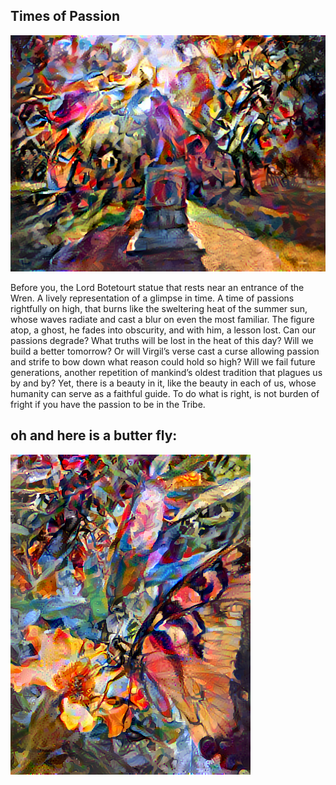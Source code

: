  ## Times of Passion

![1000 x100 (2).png](https://github.com/Acejv21/Ace_Code/blob/master/1000%20x100%20(2).png?raw=true)


Before you, the Lord Botetourt statue that rests near an entrance of the Wren.  A lively representation of a glimpse in time. A time of passions rightfully on high, that burns like the sweltering heat of the summer sun, whose waves radiate and cast a blur on even the most familiar. The figure atop, a ghost, he fades into obscurity, and with him, a lesson lost. Can our passions degrade? What truths will be lost in the heat of this day? Will we build a better tomorrow? Or will Virgil’s verse cast a curse allowing passion and strife to bow down what reason could hold so high? Will we fail future generations, another repetition of mankind’s oldest tradition that plagues us by and by? Yet, there is a beauty in it, like the beauty in each of us, whose humanity can serve as a faithful guide. To do what is right, is not burden of fright if you have the passion to be in the Tribe.    

## oh and here is a butter fly:

![stylized-image (2).png](https://github.com/Acejv21/Ace_Code/blob/master/stylized-image%20(2).png?raw=true)
